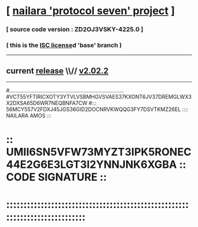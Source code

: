 
# [ [nailara 'protocol seven' project](http://nailara.network/) ]

### [ source code version : ZD2OJ3VSKY-4225.0 ]

### ( this is the [ISC license](license)d 'base' branch )
---
## current [release](https://github.com/nailara-technologies/protocol-7/releases) \\\\// [v2.02.2](https://github.com/nailara-technologies/protocol-7/releases/tag/v2.02.2)
---

#.............................................................................
#VCT55YFTIRICXOTY3YTVLVSBMHGVSVAES37KXONT6JV37DREMGLWX3X2DXSA65D6WR7NEQBNFA7CW
#::: 56MCY557V2FDXJ45JGS36GID2DOCNRVKWQQG3FY7DSVTKMZ26EL :::: NAILARA AMOS :::
# :: UMII6SN5VFW73MYZT3IPK5RONEC44E2G6E3LGT3I2YNNJNK6XGBA :: CODE SIGNATURE ::
# ::::::::::::::::::::::::::::::::::::::::::::::::::::::::::::::::::::::::::::
